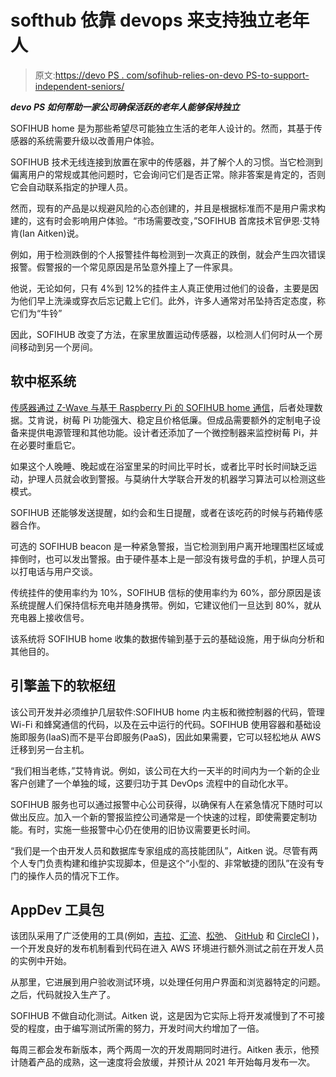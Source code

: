 # softhub 依靠 devops 来支持独立老年人

> 原文:[https://devo PS . com/sofihub-relies-on-devo PS-to-support-independent-seniors/](https://devops.com/sofihub-relies-on-devops-to-support-independent-seniors/)

***devo PS 如何帮助一家公司确保活跃的老年人能够保持独立***

SOFIHUB home 是为那些希望尽可能独立生活的老年人设计的。然而，其基于传感器的系统需要升级以改善用户体验。

SOFIHUB 技术无线连接到放置在家中的传感器，并了解个人的习惯。当它检测到偏离用户的常规或其他问题时，它会询问它们是否正常。除非答案是肯定的，否则它会自动联系指定的护理人员。

然而，现有的产品是以规避风险的心态创建的，并且是根据标准而不是用户需求构建的，这有时会影响用户体验。“市场需要改变，”SOFIHUB 首席技术官伊恩·艾特肯(Ian Aitken)说。

例如，用于检测跌倒的个人报警挂件每检测到一次真正的跌倒，就会产生四次错误报警。假警报的一个常见原因是吊坠意外撞上了一件家具。

他说，无论如何，只有 4%到 12%的挂件主人真正使用过他们的设备，主要是因为他们早上洗澡或穿衣后忘记戴上它们。此外，许多人通常对吊坠持否定态度，称它们为“牛铃”

因此，SOFIHUB 改变了方法，在家里放置运动传感器，以检测人们何时从一个房间移动到另一个房间。

## 软中枢系统

[传感器通过 Z-Wave 与基于 Raspberry Pi 的 SOFIHUB home 通信](https://devops.com/functional-testing-iot/)，后者处理数据。艾肯说，树莓 Pi 功能强大、稳定且价格低廉。但成品需要额外的定制电子设备来提供电源管理和其他功能。设计者还添加了一个微控制器来监控树莓 Pi，并在必要时重启它。

如果这个人晚睡、晚起或在浴室里呆的时间比平时长，或者比平时长时间缺乏运动，护理人员就会收到警报。与莫纳什大学联合开发的机器学习算法可以检测这些模式。

SOFIHUB 还能够发送提醒，如约会和生日提醒，或者在该吃药的时候与药箱传感器合作。

可选的 SOFIHUB beacon 是一种紧急警报，当它检测到用户离开地理围栏区域或摔倒时，也可以发出警报。由于硬件基本上是一部没有拨号盘的手机，护理人员可以打电话与用户交谈。

传统挂件的使用率约为 10%，SOFIHUB 信标的使用率约为 60%，部分原因是该系统提醒人们保持信标充电并随身携带。例如，它建议他们一旦达到 80%，就从充电器上接收信号。

该系统将 SOFIHUB home 收集的数据传输到基于云的基础设施，用于纵向分析和其他目的。

## 引擎盖下的软枢纽

该公司开发并必须维护几层软件:SOFIHUB home 内主板和微控制器的代码，管理 Wi-Fi 和蜂窝通信的代码，以及在云中运行的代码。SOFIHUB 使用容器和基础设施即服务(IaaS)而不是平台即服务(PaaS)，因此如果需要，它可以轻松地从 AWS 迁移到另一台主机。

“我们相当老练，”艾特肯说。例如，该公司在大约一天半的时间内为一个新的企业客户创建了一个单独的域，这要归功于其 DevOps 流程中的自动化水平。

SOFIHUB 服务也可以通过报警中心公司获得，以确保有人在紧急情况下随时可以做出反应。加入一个新的警报监控公司通常是一个快速的过程，即使需要定制功能。有时，实施一些报警中心仍在使用的旧协议需要更长时间。

“我们是一个由开发人员和数据库专家组成的高技能团队”，Aitken 说。尽管有两个人专门负责构建和维护实现脚本，但是这个“小型的、非常敏捷的团队”在没有专门的操作人员的情况下工作。

## AppDev 工具包

该团队采用了广泛使用的工具(例如，[吉拉](https://www.atlassian.com/software/jira)、[汇流](https://www.atlassian.com/software/confluence)、[松弛](https://slack.com)、 [GitHub](https://github.com/) 和 [CircleCI](https://circleci.com/) )，一个开发良好的发布机制看到代码在进入 AWS 环境进行额外测试之前在开发人员的实例中开始。

从那里，它进展到用户验收测试环境，以处理任何用户界面和浏览器特定的问题。之后，代码就投入生产了。

SOFIHUB 不做自动化测试。Aitken 说，这是因为它实际上将开发减慢到了不可接受的程度，由于编写测试所需的努力，开发时间大约增加了一倍。

每周三都会发布新版本，两个两周一次的开发周期同时进行。Aitken 表示，他预计随着产品的成熟，这一速度将会放缓，并预计从 2021 年开始每月发布一次。